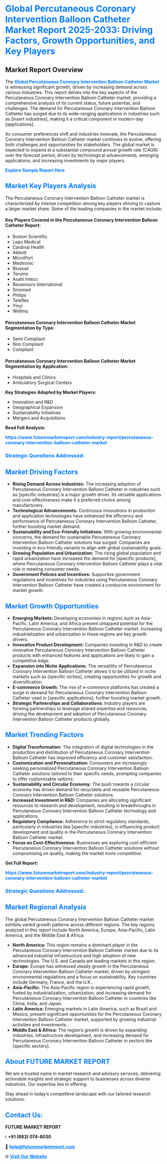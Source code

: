 <h1 style="color: #007BFF;">Global Percutaneous Coronary Intervention Balloon Catheter Market Report 2025-2033: Driving Factors, Growth Opportunities, and Key Players</h1>

<section id="overview">
<h2>Market Report Overview</h2>
<p>The <a href="https://www.futuremarketreport.com/industry-report/percutaneous-coronary-intervention-balloon-catheter-market" style="color: #007BFF; text-decoration: none;"><strong>Global Percutaneous Coronary Intervention Balloon Catheter Market</strong></a> is witnessing significant growth, driven by increasing demand across various industries. This report delves into the key aspects of the Percutaneous Coronary Intervention Balloon Catheter market, providing a comprehensive analysis of its current status, future potential, and challenges. The demand for Percutaneous Coronary Intervention Balloon Catheter has surged due to its wide-ranging applications in industries such as [insert industries], making it a critical component in modern-day [applications].</p>
<p>As consumer preferences shift and industries innovate, the Percutaneous Coronary Intervention Balloon Catheter market continues to evolve, offering both challenges and opportunities for stakeholders. The global market is expected to expand at a substantial compound annual growth rate (CAGR) over the forecast period, driven by technological advancements, emerging applications, and increasing investments by major players.</p>
</section>

<section id="overview">
<p><a href="https://www.futuremarketreport.com/request-sample/reportId=79628" style="color: #007BFF; text-decoration: none;"><strong>Explore Sample Report Here</strong></a></p>
</section>

<section id="key-players">
<h2 style="color: #007BFF;">Market Key Players Analysis</h2>
<p>The Percutaneous Coronary Intervention Balloon Catheter market is characterized by intense competition among key players striving to capture a larger market share. Some of the leading companies in the market include:</p>
<h4>Key Players Covered in the Percutaneous Coronary Intervention Balloon Catheter Report:</h4>
<ul><li>Boston Scientific</li><li>Lepu Medical</li><li>Cardinal Health</li><li>Abbott</li><li>MicroPort</li><li>Medtronic</li><li>Bluesail</li><li>Terumo</li><li>Asahi Intecc</li><li>Biosensors International</li><li>Sinomed</li><li>Philips</li><li>Teleflex</li><li>Yinyi</li><li>Wellinq</li></ul>
<h4>Percutaneous Coronary Intervention Balloon Catheter Market Segmentation by Type:</h4>
<ul><li>Semi Compliant</li><li>Non Compliant</li><li>Compliant</li></ul>

<h4>Percutaneous Coronary Intervention Balloon Catheter Market Segmentation by Application:</h4>
<ul><li>Hospitals and Clinics</li><li>Ambulatory Surgical Centers</li></ul>
<p><strong>Key Strategies Adopted by Market Players:</strong></p>
<ul>
<li>Innovation and R&D</li>
<li>Geographical Expansion</li>
<li>Sustainability Initiatives</li>
<li>Mergers and Acquisitions</li>
</ul>
</section>

<section>
<p><strong>Read Full Analysis: </strong></p><a href="https://www.futuremarketreport.com/industry-report/percutaneous-coronary-intervention-balloon-catheter-market" style="color: #007BFF; text-decoration: none;"><strong>https://www.futuremarketreport.com/industry-report/percutaneous-coronary-intervention-balloon-catheter-market</strong></a>
<h3 style="color: #007BFF;">Strategic Questions Addressed:</h3>
</section>

<section id="driving-factors">
<h2 style="color: #007BFF;">Market Driving Factors</h2>
<ul>
<li><strong>Rising Demand Across Industries:</strong> The increasing adoption of Percutaneous Coronary Intervention Balloon Catheter in industries such as [specific industries] is a major growth driver. Its versatile applications and cost-effectiveness make it a preferred choice among manufacturers.</li>
<li><strong>Technological Advancements:</strong> Continuous innovations in production and application technologies have enhanced the efficiency and performance of Percutaneous Coronary Intervention Balloon Catheter, further boosting market demand.</li>
<li><strong>Sustainability and Eco-Friendly Initiatives:</strong> With growing environmental concerns, the demand for sustainable Percutaneous Coronary Intervention Balloon Catheter solutions has surged. Companies are investing in eco-friendly variants to align with global sustainability goals.</li>
<li><strong>Growing Population and Urbanization:</strong> The rising global population and rapid urbanization have increased the demand for [specific products], where Percutaneous Coronary Intervention Balloon Catheter plays a vital role in meeting consumer needs.</li>
<li><strong>Government Policies and Incentives:</strong> Supportive government regulations and incentives for industries using Percutaneous Coronary Intervention Balloon Catheter have created a conducive environment for market growth.</li>
</ul>
</section>

<section id="growth-opportunities">
<h2 style="color: #007BFF;">Market Growth Opportunities</h2>
<ul>
<li><strong>Emerging Markets:</strong> Developing economies in regions such as Asia-Pacific, Latin America, and Africa present untapped potential for the Percutaneous Coronary Intervention Balloon Catheter market. Increasing industrialization and urbanization in these regions are key growth drivers.</li>
<li><strong>Innovative Product Development:</strong> Companies investing in R&D to create innovative Percutaneous Coronary Intervention Balloon Catheter products with enhanced features and applications are likely to gain a competitive edge.</li>
<li><strong>Expansion into Niche Applications:</strong> The versatility of Percutaneous Coronary Intervention Balloon Catheter allows it to be utilized in niche markets such as [specific niches], creating opportunities for growth and diversification.</li>
<li><strong>E-commerce Growth:</strong> The rise of e-commerce platforms has created a surge in demand for Percutaneous Coronary Intervention Balloon Catheter used in [specific applications], further boosting market growth.</li>
<li><strong>Strategic Partnerships and Collaborations:</strong> Industry players are forming partnerships to leverage shared expertise and resources, driving the development and adoption of Percutaneous Coronary Intervention Balloon Catheter products globally.</li>
</ul>
</section>

<section id="trending-factors">
<h2 style="color: #007BFF;">Market Trending Factors</h2>
<ul>
<li><strong>Digital Transformation:</strong> The integration of digital technologies in the production and distribution of Percutaneous Coronary Intervention Balloon Catheter has improved efficiency and customer satisfaction.</li>
<li><strong>Customization and Personalization:</strong> Consumers are increasingly seeking personalized Percutaneous Coronary Intervention Balloon Catheter solutions tailored to their specific needs, prompting companies to offer customizable options.</li>
<li><strong>Sustainability and Circular Economy:</strong> The push towards a circular economy has driven demand for recyclable and reusable Percutaneous Coronary Intervention Balloon Catheter solutions.</li>
<li><strong>Increased Investment in R&D:</strong> Companies are allocating significant resources to research and development, resulting in breakthroughs in Percutaneous Coronary Intervention Balloon Catheter technology and applications.</li>
<li><strong>Regulatory Compliance:</strong> Adherence to strict regulatory standards, particularly in industries like [specific industries], is influencing product development and quality in the Percutaneous Coronary Intervention Balloon Catheter market.</li>
<li><strong>Focus on Cost-Effectiveness:</strong> Businesses are exploring cost-efficient Percutaneous Coronary Intervention Balloon Catheter solutions without compromising on quality, making the market more competitive.</li>
</ul>
</section>

<section>
<p><strong>Get Full Report: </strong></p><a href="https://www.futuremarketreport.com/industry-report/percutaneous-coronary-intervention-balloon-catheter-market" style="color: #007BFF; text-decoration: none;"><strong>https://www.futuremarketreport.com/industry-report/percutaneous-coronary-intervention-balloon-catheter-market</strong></a>
<h3 style="color: #007BFF;">Strategic Questions Addressed:</h3>
</section>


<section id="regional-analysis">
<h2 style="color: #007BFF;">Market Regional Analysis</h2>
<p>The global Percutaneous Coronary Intervention Balloon Catheter market exhibits varied growth patterns across different regions. The key regions analyzed in this report include North America, Europe, Asia-Pacific, Latin America, and the Middle East & Africa:</p>
<ul>
<li><strong>North America:</strong> This region remains a dominant player in the Percutaneous Coronary Intervention Balloon Catheter market due to its advanced industrial infrastructure and high adoption of new technologies. The U.S. and Canada are leading markets in this region.</li>
<li><strong>Europe:</strong> Europe has witnessed steady growth in the Percutaneous Coronary Intervention Balloon Catheter market, driven by stringent environmental regulations and a focus on sustainability. Key countries include Germany, France, and the U.K.</li>
<li><strong>Asia-Pacific:</strong> The Asia-Pacific region is experiencing rapid growth, fueled by industrialization, urbanization, and increasing demand for Percutaneous Coronary Intervention Balloon Catheter in countries like China, India, and Japan.</li>
<li><strong>Latin America:</strong> Emerging markets in Latin America, such as Brazil and Mexico, present significant opportunities for the Percutaneous Coronary Intervention Balloon Catheter market, supported by growing industrial activities and investments.</li>
<li><strong>Middle East & Africa:</strong> The region’s growth is driven by expanding industries, infrastructure development, and increasing demand for Percutaneous Coronary Intervention Balloon Catheter in sectors like [specific sectors].</li>
</ul>
</section>

<footer>
<h2 style="color: #007BFF;">About FUTURE MARKET REPORT</h2>
<p>We are a trusted name in market research and advisory services, delivering actionable insights and strategic support to businesses across diverse industries. Our expertise lies in offering:</p>

<p>Stay ahead in today’s competitive landscape with our tailored research solutions.</p>

<h2 style="color: #007BFF;">Contact Us:</h2>
<p><strong>FUTURE MARKET REPORT</strong></p>
<p>📞 <strong>+91 (883) 074-8030</strong></p>
<p>📧 <strong><a href="mailto:help@futuremarketreport.com" style="color: #007BFF;">help@futuremarketreport.com</a></strong></p>
<p>🌐 <strong><a href="https://www.futuremarketreport.com/" style="color: #007BFF;">Visit Our Website</a></strong></p>
</footer>